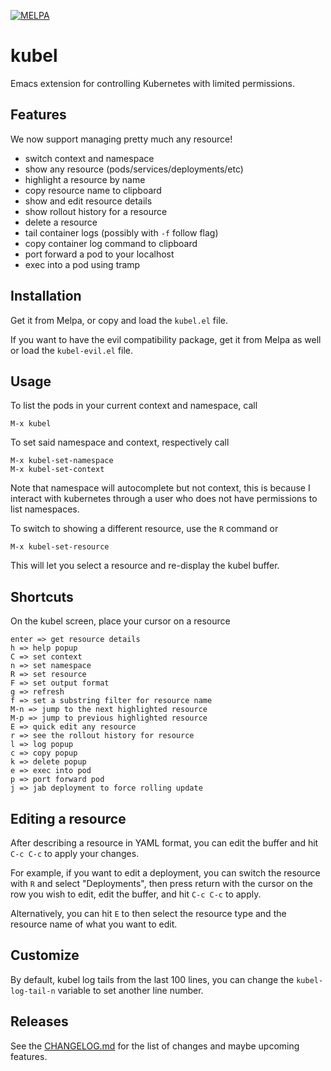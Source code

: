 [![MELPA](https://melpa.org/packages/kubel-badge.svg)](https://melpa.org/#/kubel)

# kubel

Emacs extension for controlling Kubernetes with limited permissions.

## Features
We now support managing pretty much any resource!

- switch context and namespace
- show any resource (pods/services/deployments/etc)
- highlight a resource by name
- copy resource name to clipboard
- show and edit resource details
- show rollout history for a resource
- delete a resource
- tail container logs (possibly with `-f` follow flag)
- copy container log command to clipboard
- port forward a pod to your localhost
- exec into a pod using tramp

## Installation

Get it from Melpa, or copy and load the `kubel.el` file.

If you want to have the evil compatibility package, get it from Melpa as well or
load the `kubel-evil.el` file.

## Usage

To list the pods in your current context and namespace, call
```
M-x kubel
```
To set said namespace and context, respectively call
```
M-x kubel-set-namespace
M-x kubel-set-context
```
Note that namespace will autocomplete but not context,
this is because I interact with kubernetes through a user who
does not have permissions to list namespaces.

To switch to showing a different resource, use the `R` command or
```
M-x kubel-set-resource
```
This will let you select a resource and re-display the kubel buffer.

## Shortcuts

On the kubel screen, place your cursor on a resource
```
enter => get resource details
h => help popup
C => set context
n => set namespace
R => set resource
F => set output format
g => refresh
f => set a substring filter for resource name
M-n => jump to the next highlighted resource
M-p => jump to previous highlighted resource
E => quick edit any resource
r => see the rollout history for resource
l => log popup
c => copy popup
k => delete popup
e => exec into pod
p => port forward pod
j => jab deployment to force rolling update
```

## Editing a resource

After describing a resource in YAML format, you can edit the buffer and hit `C-c C-c` to apply your changes.

For example, if you want to edit a deployment, you can switch the resource with `R` and select "Deployments", then press return with the cursor on the row you wish to edit, edit the buffer, and hit `C-c C-c` to apply.

Alternatively, you can hit `E` to then select the resource type and the resource name of what you want to edit.

## Customize

By default, kubel log tails from the last 100 lines, you can change the `kubel-log-tail-n` variable to set another line number.

## Releases

See the [CHANGELOG.md](CHANGELOG.md) for the list of changes and maybe upcoming features.
